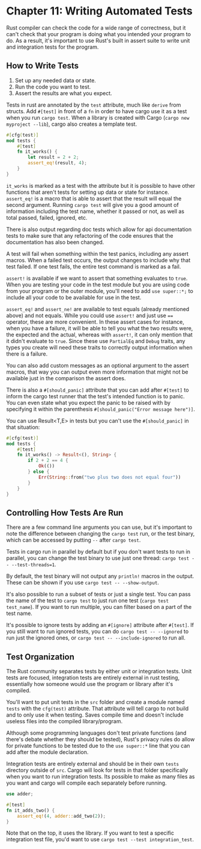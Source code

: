 # Chapter 11: Writing Automated Tests

Rust compiler can check the code for a wide range of correctness, but it can't check that your program is doing what you intended your program to do.  As a result, it's important to use Rust's built in assert suite to write unit and integration tests for the program.

## How to Write Tests

1. Set up any needed data or state.
2. Run the code you want to test.
3. Assert the results are what you expect.

Tests in rust are annotated by the `test` attribute, much like `derive` from structs.  Add `#[test]` in front of a `fn` in order to have cargo use it as a test when you run `cargo test`.  When a library is created with Cargo (`cargo new myproject --lib`), cargo also creates a template test.

```Rust
#[cfg(test)]
mod tests {
    #[test]
    fn it_works() {
        let result = 2 + 2;
        assert_eq!(result, 4);
    }
}
```

`it_works` is marked as a test with the attribute but it is possible to have other functions that aren't tests for setting up data or state for instance.  `assert_eq!` is a macro that is able to assert that the result will equal the second argument.  Running `cargo test` will give you a good amount of information including the test name, whether it passed or not, as well as total passed, failed, ignored, etc.

There is also output regarding doc tests which allow for api documentation tests to make sure that any refactoring of the code ensures that the documentation has also been changed.

A test will fail when something within the test panics, including any assert macros.  When a failed test occurs, the output changes to include why that test failed.  If one test fails, the entire test command is marked as a fail.

`assert!` is available if we want to assert that something evaluates to `true`.  When you are testing your code in the test module but you are using code from your program or the outer module, you'll need to add `use super::*;` to include all your code to be available for use in the test.

`assert_eq!` and `assert_ne!` are available to test equals (already mentioned above) and not equals.  While you could use `assert!` and just use `==` operator, these are more convenient.  In these assert cases for instance, when you have a failure, it will be able to tell you what the two results were, the expected and the actual, whereas with `assert!`, it can only mention that it didn't evaluate to `true`.  Since these use `PartialEq` and `Debug` traits, any types you create will need these traits to correctly output information when there is a failure.

You can also add custom messages as an optional argument to the assert macros, that way you can output even more information that might not be available just in the comparison the assert does.

There is also a `#[should_panic]` attribute that you can add after `#[test]` to inform the cargo test runner that the test's intended function is to panic.  You can even state what you expect the panic to be raised with by specifying it within the parenthesis `#[should_panic("Error message here")]`.

You can use Result<T,E> in tests but you can't use the `#[should_panic]` in that situation:

```Rust
#[cfg(test)]
mod tests {
    #[test]
    fn it_works() -> Result<(), String> {
        if 2 + 2 == 4 {
            Ok(())
        } else {
            Err(String::from("two plus two does not equal four"))
        }
    }
}
```

## Controlling How Tests Are Run

There are a few command line arguments you can use, but it's important to note the difference between changing the `cargo test` run, or the test binary, which can be accessed by putting `--` after `cargo test`.

Tests in cargo run in parallel by default but if you don't want tests to run in parallel, you can change the test binary to use just one thread: `cargo test -- --test-threads=1`.

By default, the test binary will not output any `println!` macros in the output.  These can be shown if you use `cargo test -- --show-output`.

It's also possible to run a subset of tests or just a single test.  You can pass the name of the test to `cargo test` to just run one test (`cargo test test_name`).  If you want to run multiple, you can filter based on a part of the test name.

It's possible to ignore tests by adding an `#[ignore]` attribute after `#[test]`.  If you still want to run ignored tests, you can do `cargo test -- --ignored` to run just the ignored ones, or `cargo test -- --include-ignored` to run all.

## Test Organization

The Rust community separates tests by either unit or integration tests.  Unit tests are focused, integration tests are entirely external in rust testing, essentially how someone would use the program or library after it's compiled.

You'll want to put unit tests in the `src` folder and create a module named `tests` with the `cfg(test)` attribute.  That attribute will tell cargo to not build and to only use it when testing.  Saves compile time and doesn't include useless files into the compiled library/program.

Although some programming languages don't test private functions (and there's debate whether they should be tested), Rust's privacy rules do allow for private functions to be tested due to the `use super::*` line that you can add after the module declaration.

Integration tests are entirely external and should be in their own `tests` directory outside of `src`.  Cargo will look for tests in that folder specifically when you want to run integration tests.  Its possible to make as many files as you want and cargo will compile each separately before running.

```Rust
use adder;

#[test]
fn it_adds_two() {
    assert_eq!(4, adder::add_two(2));
}
```

Note that on the top, it uses the library.  If you want to test a specific integration test file, you'd want to use `cargo test --test integration_test`.
